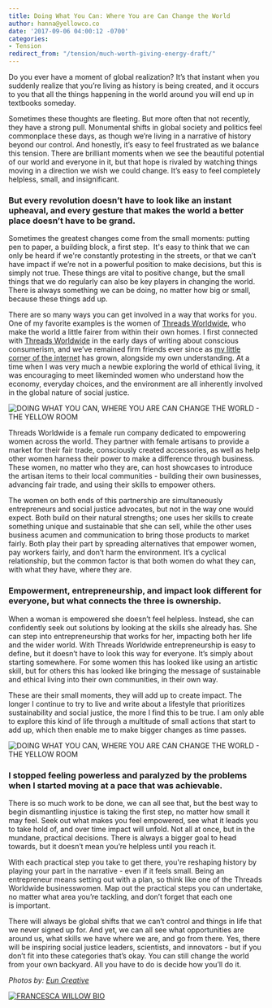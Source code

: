 ```yaml
---
title: Doing What You Can: Where You are Can Change the World
author: hanna@yellowco.co
date: '2017-09-06 04:00:12 -0700'
categories:
- Tension
redirect_from: "/tension/much-worth-giving-energy-draft/"
---
```


Do you ever have a moment of global realization? It’s that instant when you suddenly realize that you’re living as history is being created, and it occurs to you that all the things happening in the world around you will end up in textbooks someday.

Sometimes these thoughts are fleeting. But more often that not recently, they have a strong pull. Monumental shifts in global society and politics feel commonplace these days, as though we’re living in a narrative of history beyond our control. And honestly, it’s easy to feel frustrated as we balance this tension. There are brilliant moments when we see the beautiful potential of our world and everyone in it, but that hope is rivaled by watching things moving in a direction we wish we could change. It’s easy to feel completely helpless, small, and insignificant.

### **But every revolution doesn’t have to look like an instant upheaval, and every gesture that makes the world a better place doesn’t have to be grand.**

Sometimes the greatest changes come from the small moments: putting pen to paper, a building block, a first step.  It's easy to think that we can only be heard if we're constantly protesting in the streets, or that we can’t have impact if we’re not in a powerful position to make decisions, but this is simply not true. These things are vital to positive change, but the small things that we do regularly can also be key players in changing the world. There is always something we can be doing, no matter how big or small, because these things add up.

There are so many ways you can get involved in a way that works for you. One of my favorite examples is the women of [Threads Worldwide](https://threadsworldwide.com/), who make the world a little fairer from within their own homes. I first connected with [Threads Worldwide](https://threadsworldwide.com/) in the early days of writing about conscious consumerism, and we’ve remained firm friends ever since as [my little corner of the internet](http://ethicalunicorn.com/) has grown, alongside my own understanding. At a time when I was very much a newbie exploring the world of ethical living, it was encouraging to meet likeminded women who understand how the economy, everyday choices, and the environment are all inherently involved in the global nature of social justice.

![DOING WHAT YOU CAN, WHERE YOU ARE CAN CHANGE THE WORLD - THE YELLOW ROOM](https://s3.amazonaws.com/yellow-files/blog/2017/09/BeBangles-Summer2016-030.jpg)

Threads Worldwide is a female run company dedicated to empowering women across the world. They partner with female artisans to provide a market for their fair trade, consciously created accessories, as well as help other women harness their power to make a difference through business. These women, no matter who they are, can host showcases to introduce the artisan items to their local communities - building their own businesses, advancing fair trade, and using their skills to empower others.

The women on both ends of this partnership are simultaneously entrepreneurs and social justice advocates, but not in the way one would expect. Both build on their natural strengths; one uses her skills to create something unique and sustainable that she can sell, while the other uses business acumen and communication to bring those products to market fairly. Both play their part by spreading alternatives that empower women, pay workers fairly, and don’t harm the environment. It’s a cyclical relationship, but the common factor is that both women do what they can, with what they have, where they are.

### **Empowerment, entrepreneurship, and impact look different for everyone, but what connects the three is ownership.**

When a woman is empowered she doesn’t feel helpless. Instead, she can confidently seek out solutions by looking at the skills she already has. She can step into entrepreneurship that works for her, impacting both her life and the wider world. With Threads Worldwide entrepreneurship is easy to define, but it doesn’t have to look this way for everyone. It’s simply about starting somewhere. For some women this has looked like using an artistic skill, but for others this has looked like bringing the message of sustainable and ethical living into their own communities, in their own way.

These are their small moments, they will add up to create impact. The longer I continue to try to live and write about a lifestyle that prioritizes sustainability and social justice, the more I find this to be true. I am only able to explore this kind of life through a multitude of small actions that start to add up, which then enable me to make bigger changes as time passes.

![DOING WHAT YOU CAN, WHERE YOU ARE CAN CHANGE THE WORLD - THE YELLOW ROOM](https://s3.amazonaws.com/yellow-files/blog/2017/09/BeBangles-Summer2016-029.jpg)

### **I stopped feeling powerless and paralyzed by the problems when I started moving at a pace that was achievable.**

There is so much work to be done, we can all see that, but the best way to begin dismantling injustice is taking the first step, no matter how small it may feel. Seek out what makes you feel empowered, see what it leads you to take hold of, and over time impact will unfold. Not all at once, but in the mundane, practical decisions. There is always a bigger goal to head towards, but it doesn’t mean you’re helpless until you reach it.

With each practical step you take to get there, you're reshaping history by playing your part in the narrative - even if it feels small. Being an entrepreneur means setting out with a plan, so think like one of the Threads Worldwide businesswomen. Map out the practical steps you can undertake, no matter what area you’re tackling, and don’t forget that each one is important.

There will always be global shifts that we can’t control and things in life that we never signed up for. And yet, we can all see what opportunities are around us, what skills we have where we are, and go from there. Yes, there will be inspiring social justice leaders, scientists, and innovators - but if you don’t fit into these categories that’s okay. You can still change the world from your own backyard. All you have to do is decide how you’ll do it.

_Photos by: [Eun Creative](http://www.euncreative.com/)_

[![FRANCESCA WILLOW BIO](https://s3.amazonaws.com/yellow-files/blog/2017/09/FRANCESCA-WILLOW-BIO.jpg)](http://ethicalunicorn.com/)
